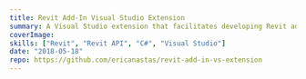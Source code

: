 ```yaml
---
title: Revit Add-In Visual Studio Extension
summary: A Visual Studio extension that facilitates developing Revit add-ins
coverImage:
skills: ["Revit", "Revit API", "C#", "Visual Studio"]
date: "2018-05-18"
repo: https://github.com/ericanastas/revit-add-in-vs-extension
---
```

